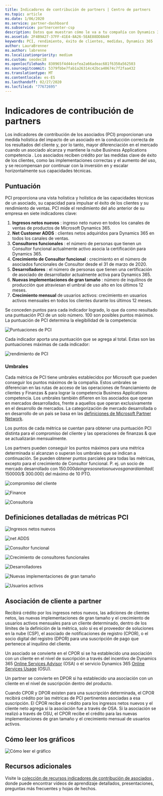 ```yaml
---
title: Indicadores de contribución de partners | Centro de partners
ms.topic: article
ms.date: 1/06/2020
ms.service: partner-dashboard
ms.subservice: partnercenter-csp
description: Datos que muestran cómo le va a tu compañía con Dynamics 365 Customer Engagement o Dynamics 365 Finance and Operations
ms.assetid: 2F4B9A27-37FF-41E4-8A26-5EAE88DD8A49
keywords: PCI, rendimiento, éxito de clientes, medidas, Dynamics 365
author: LauraBrenner
ms.author: labrenne
ms.localizationpriority: medium
ms.custom: seodec18
ms.openlocfilehash: 830965f4d44cefea2a66adeac681f6350a562503
ms.sourcegitcommit: 5379fbbe7fab1a26314c42bca40674c7f2faa432
ms.translationtype: MT
ms.contentlocale: es-ES
ms.lasthandoff: 02/27/2020
ms.locfileid: "77672695"
---
```

# <a name="partner-contribution-indicators"></a>Indicadores de contribución de partners

Los indicadores de contribución de los asociados (PCI) proporcionan una medida holística del impacto de un asociado en la conducción correcta de los resultados del cliente y, por lo tanto, mayor diferenciación en el mercado cuando un asociado alcanza y mantiene la nube Business Applications competencia . Los asociados reciben crédito por las medidas clave de éxito de los clientes, como las implementaciones correctas y el aumento del uso, y se recompensan por continuar con la inversión en y escalar horizontalmente sus capacidades técnicas.

## <a name="scoring"></a>Puntuación

PCI proporciona una vista holística y holística de las capacidades técnicas de un asociado, su capacidad para impulsar el éxito de los clientes y su rendimiento de ventas. PCI mide el rendimiento del año anterior de su empresa en siete indicadores clave:

1. **Ingresos netos nuevos** : ingreso neto nuevo en todos los canales de ventas de productos de Microsoft Dynamics 365.
2. **Net Customer ADDS** : clientes netos adquiridos para Dynamics 365 en todos los canales de ventas.
3. **Consultores funcionales** : el número de personas que tienen un Consultor funcional actualmente activo asocia la certificación para Dynamics 365.
4. **Crecimiento de Consultor funcional** : crecimiento en el número de asociados funcionales de Consultor desde el 31 de marzo de 2020.
5. **Desarrolladores** : el número de personas que tienen una certificación de asociado de desarrollador actualmente activa para Dynamics 365.
6. **Nuevas implementaciones de gran tamaño** : número de inquilinos de producción que atraviesan el umbral de uso alto en los últimos 12 meses.
7. **Crecimiento mensual** de usuarios activos: crecimiento en usuarios activos mensuales en todos los clientes durante los últimos 12 meses.

Se conceden puntos para cada indicador logrado, lo que da como resultado una puntuación PCI de un solo número. 100 son posibles puntos máximos. La puntuación de PCI determina la elegibilidad de la competencia:

![Puntuaciones de PCI](images/pcinew1.png)

Cada indicador aporta una puntuación que se agrega al total. Estas son las puntuaciones máximas de cada indicador:

![rendimiento de PCI](images/pci/perfnew.png)

### <a name="thresholds"></a>Umbrales

Cada métrica de PCI tiene umbrales establecidos por Microsoft que pueden conseguir los puntos máximos de la compañía. Estos umbrales se diferencian en las rutas de acceso de las operaciones de financiamiento de clientes y Finanzas & para lograr la competencia Business Applications competencia. Los umbrales también difieren en los asociados que operan en mercados desarrollados, frente a aquellos que operan exclusivamente en el desarrollo de mercados.  La categorización de mercado desarrollada o en desarrollo de un país se basa en las [definiciones de Microsoft Partner Network](https://assetsprod.microsoft.com/mpn/mpn-developed-and-developing-countries.pdf).

Los puntos de cada métrica se cuentan para obtener una puntuación PCI distinta para el compromiso del cliente y las operaciones de finanzas & que se actualizarán mensualmente.

Los partners pueden conseguir los puntos máximos para una métrica determinada si alcanzan o superan los umbrales que se indican a continuación. Se pueden obtener puntos parciales para todas las métricas, excepto para el crecimiento de Consultor funcional. P. ej. un socio de mercado desarrollado con $150.000 de ingresos netos nuevos ganará la mitad ($ 150000/$ 300.000) del máximo de 10 PTO. 

![compromiso del cliente](images/pci/custengagethresh.png)

![Finance](images/pci/table_2.png
)

![Consultoría](images/pci/table_3.png)

## <a name="detailed-definitions-of-pci-metrics"></a>Definiciones detalladas de métricas PCI

![Ingresos netos nuevos](images/pci/netnewrevenue.png)

![net ADDS](images/pci/netadds.png)

![Consultor funcional](images/pci/funcconsult.png)

![Crecimiento de consultores funcionales](images/pci/funcgrowth2.png)

![Desarrolladores](images/pci/developers.png) 

![Nuevas implementaciones de gran tamaño](images/pci/largedeploy.png) 

![Usuarios activos](images/pci/activeusers.png)



## <a name="customer-to-partner-association"></a>Asociación de cliente a partner

Recibirá crédito por los ingresos netos nuevos, las adiciones de clientes netos, las nuevas implementaciones de gran tamaño y el crecimiento de usuarios activos mensuales para un cliente determinado, dentro de los límites de la definición de la métrica, solo si es el proveedor de soluciones en la nube (CSP), el asociado de notificaciones de registro (CPOR), o el socio digital del registro (DPOR) para una suscripción de pago que pertenece al inquilino del cliente.

Un asociado se convierte en el CPOR si se ha establecido una asociación con un cliente en el nivel de suscripción a través del incentivo de Dynamics 365 [Online Services Advisor](https://support.microsoft.com/en-us/help/4501560/online-services-advisor-osa-sell-incentives-faq) (OSA) o el servicio Dynamics 365 [Online Services Usage](https://support.microsoft.com/en-us/help/4489988/online-services-usage-osu-incentives-faq) (OSU).

Un partner se convierte en DPOR si ha establecido una asociación con un cliente en el nivel de suscripción dentro del producto.

Cuando CPOR y DPOR existen para una suscripción determinada, el CPOR recibirá crédito por las métricas de PCI pertinentes asociadas a esa suscripción. El CPOR recibe el crédito para los ingresos netos nuevos y el cliente neto agrega si la asociación fue a través de OSA. Si la asociación se realizó a través de OSU, el CPOR recibe el crédito para las nuevas implementaciones de gran tamaño y el crecimiento mensual de usuarios activos. 

## <a name="how-to-read-the-charts"></a>Cómo leer los gráficos

![Cómo leer el gráfico](images/pci/howto.png)

## <a name="additional-resources"></a>Recursos adicionales

Visite la [colección de recursos indicadores de contribución de asociados](https://aka.ms/pcilearn) , donde puede encontrar vídeos de aprendizaje detallados, presentaciones, preguntas más frecuentes y hojas de hechos. 




